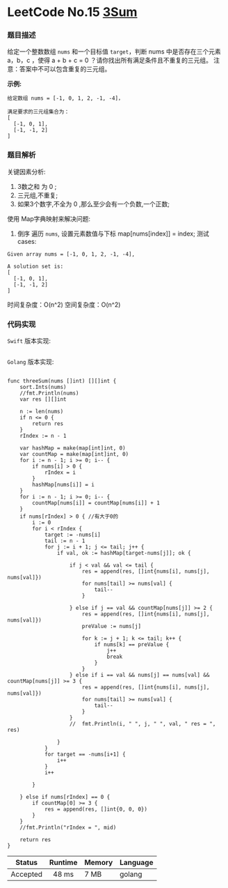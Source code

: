 # LeetCode No.15  [3Sum](https://leetcode.com/problems/3sum/)

### 题目描述

给定一个整数数组 `nums` 和一个目标值 `target`，判断 nums 中是否存在三个元素 a，b，c  ，使得 a + b + c = 0 ？请你找出所有满足条件且不重复的三元组。
注意：答案中不可以包含重复的三元组。

**示例:**

```
给定数组 nums = [-1, 0, 1, 2, -1, -4]，

满足要求的三元组集合为：
[
  [-1, 0, 1],
  [-1, -1, 2]
]

```

### 题目解析
关键因素分析:
1. 3数之和 为 0 ;
2. 三元组,不重复;
3. 如果3个数字,不全为 0 ,那么至少会有一个负数,一个正数;

使用 Map字典映射来解决问题:

1. 倒序 遍历 `nums`, 设置元素数值与下标 map[nums[index]] = index;
测试 cases:

```
Given array nums = [-1, 0, 1, 2, -1, -4],

A solution set is:
[
  [-1, 0, 1],
  [-1, -1, 2]
]
```
时间复杂度：O(n^2)
空间复杂度：O(n^2)


### 代码实现

`Swift` 版本实现:

```Swift

```

`Golang` 版本实现:

```golang

func threeSum(nums []int) [][]int {
	sort.Ints(nums)
	//fmt.Println(nums)
	var res [][]int

	n := len(nums)
	if n <= 0 {
		return res
	}
	rIndex := n - 1

	var hashMap = make(map[int]int, 0)
	var countMap = make(map[int]int, 0)
	for i := n - 1; i >= 0; i-- {
		if nums[i] > 0 {
			rIndex = i
		}
		hashMap[nums[i]] = i
	}
	for i := n - 1; i >= 0; i-- {
		countMap[nums[i]] = countMap[nums[i]] + 1
	}
	if nums[rIndex] > 0 { //有大于0的
		i := 0
		for i < rIndex {
			target := -nums[i]
			tail := n - 1
			for j := i + 1; j <= tail; j++ {
				if val, ok := hashMap[target-nums[j]]; ok {

					if j < val && val <= tail {
						res = append(res, []int{nums[i], nums[j], nums[val]})
						for nums[tail] >= nums[val] {
							tail--
						}

					} else if j == val && countMap[nums[j]] >= 2 {
						res = append(res, []int{nums[i], nums[j], nums[val]})
						preValue := nums[j]

						for k := j + 1; k <= tail; k++ {
							if nums[k] == preValue {
								j++
								break
							}
						}
					} else if i == val && nums[j] == nums[val] && countMap[nums[j]] >= 3 {
						res = append(res, []int{nums[i], nums[j], nums[val]})
						for nums[tail] >= nums[val] {
							tail--
						}
					}
					//	fmt.Println(i, " ", j, " ", val, " res = ", res)

				}
			}
			for target == -nums[i+1] {
				i++
			}
			i++

		}

	} else if nums[rIndex] == 0 {
		if countMap[0] >= 3 {
			res = append(res, []int{0, 0, 0})
		}
	}
	//fmt.Println("rIndex = ", mid)

	return res
}

```

| Status | Runtime | Memory |Language|
|:-------:|:-------:|:------|:------|
|Accepted|48 ms|7 MB	 |golang|
